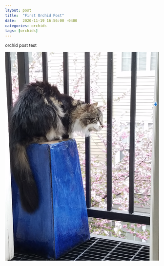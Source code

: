 ```yaml
---
layout: post
title:  "First Orchid Post"
date:   2020-11-19 16:56:00 -0400
categories: orchids
tags: [orchids]
---
```


orchid post test

![Daisy](/photos/20190412-Daisy-PlumBlossoms.png)
